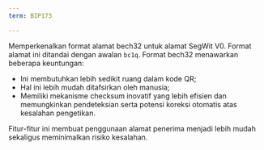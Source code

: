 ```yaml
---
term: BIP173

---
```

Memperkenalkan format alamat bech32 untuk alamat SegWit V0. Format alamat ini ditandai dengan awalan `bc1q`. Format bech32 menawarkan beberapa keuntungan:


- Ini membutuhkan lebih sedikit ruang dalam kode QR;
- Hal ini lebih mudah ditafsirkan oleh manusia;
- Memiliki mekanisme checksum inovatif yang lebih efisien dan memungkinkan pendeteksian serta potensi koreksi otomatis atas kesalahan pengetikan.

Fitur-fitur ini membuat penggunaan alamat penerima menjadi lebih mudah sekaligus meminimalkan risiko kesalahan.